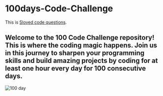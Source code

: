 # 100days-Code-Challenge
This is [Sloved code questions](https://valuable-detective-86d.notion.site/100-days-of-code-fa5c67f8062143d3abc3a6a551c920f3?pvs=4).
## Welcome to the 100 Code Challenge repository! This is where the coding magic happens. Join us in this journey to sharpen your programming skills and build amazing projects by coding for at least one hour every day for 100 consecutive days.



![100 day](https://github.com/vikki9121/100-code-challenge/assets/111560544/9cad8049-de7d-4dfe-a5d1-d0f32d4e3d85)
